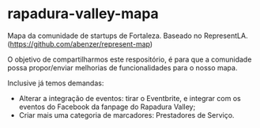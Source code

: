 # rapadura-valley-mapa
Mapa da comunidade de startups de Fortaleza. Baseado no RepresentLA. (https://github.com/abenzer/represent-map)

O objetivo de compartilharmos este respositório, é para que a comunidade possa propor/enviar melhorias de funcionalidades para o nosso mapa.

Inclusive já temos demandas:

- Alterar a integração de eventos: tirar o Eventbrite, e integrar com os eventos do Facebook da fanpage do Rapadura Valley;
- Criar mais uma categoria de marcadores: Prestadores de Serviço.

